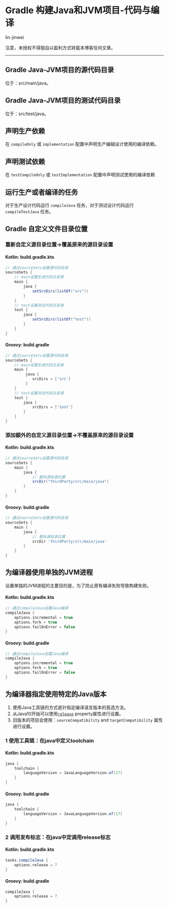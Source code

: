 # Gradle 构建Java和JVM项目-代码与编译

lin-jinwei

注意，未授权不得擅自以盈利方式转载本博客任何文章。

---

## Gradle Java-JVM项目的源代码目录

位于：src/main/java。

## Gradle Java-JVM项目的测试代码目录

位于：src/test/java。

## 声明生产依赖

在 `compileOnly` 或 `implementation` 配置中声明生产编辑设计使用的编译依赖。

## 声明测试依赖

在 `testCompileOnly` 或 `testImplementation` 配置中声明测试使用的编译依赖

## 运行生产或者编译的任务

对于生产设计代码运行 `compileJava` 任务，对于测试设计代码运行 `compileTestJava` 任务。

## Gradle 自定义文件目录位置

### 重新自定义源目录位置->覆盖原来的源目录设置

#### Kotlin: build.gradle.kts

```gradle
// 通过sourceSets设置源代码目录
sourceSets {
    // main设置生成代码主目录
    main {
        java {
            setSrcDirs(listOf("src"))
        }
    }
    // test设置测试代码主目录
    test {
        java {
            setSrcDirs(listOf("test"))
        }
    }
}
```

#### Groovy: build.gradle

```gradle
// 通过sourceSets设置源代码目录
sourceSets {
    // main设置生成代码主目录
    main {
         java {
            srcDirs = ['src']
         }
    }
    // test设置测试代码主目录
    test {
        java {
            srcDirs = ['test']
        }
    }
}
```

### 添加额外的自定义源目录位置->不覆盖原来的源目录设置

#### Kotlin: build.gradle.kts

```gradle
// 通过sourceSets设置源代码目录
sourceSets {
    main {
        java {
            // 额外源目录位置
            srcDir("thirdParty/src/main/java")
        }
    }
}
```

#### Groovy: build.gradle

```gradle
// 通过sourceSets设置源代码目录
sourceSets {
    main {
        java {
            // 额外源目录位置
            srcDir 'thirdParty/src/main/java'
        }
    }
}
```

## 为编译器使用单独的JVM进程

设置单独的JVM进程的主要目的是，为了防止原有编译失败导致构建失败。

#### Kotlin: build.gradle.kts

```gradle
// 通过compileJava设置Java编译
compileJava {
    options.incremental = true
    options.fork = true
    options.failOnError = false
}
```

#### Groovy: build.gradle

```gradle
// 通过compileJava设置Java编译
compileJava {
    options.incremental = true
    options.fork = true
    options.failOnError = false
}
```

## 为编译器指定使用特定的Java版本

1. 使用Java工具链的方式是针指定编译语言版本的首选方法。
2. 从Java10开始可以使用[`release`](https://docs.gradle.org/current/dsl/org.gradle.api.tasks.compile.CompileOptions.html#org.gradle.api.tasks.compile.CompileOptions:release) property属性进行设置。
3. 旧版本的项目会使用：`sourceCompatibility` and `targetCompatibility` 属性进行设置。

### 1 使用工具链：在java中定义toolchain

#### Kotlin: build.gradle.kts

```gradle
java {
    toolchain {
        languageVersion = JavaLanguageVersion.of(17)
    }
}
```

#### Groovy: build.gradle

```gradle
java {
    toolchain {
        languageVersion = JavaLanguageVersion.of(17)
    }
}
```

### 2 调用发布标志：在java中定调用release标志

#### Kotlin: build.gradle.kts

```gradle
tasks.compileJava {
    options.release = 7
}
```

#### Groovy: build.gradle

```gradle
compileJava {
    options.release = 7
}
```
